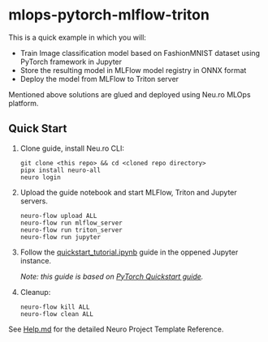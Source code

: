 # mlops-pytorch-mlflow-triton

This is a quick example in which you will:
- Train Image classification model based on FashionMNIST dataset using PyTorch framework in Jupyter
- Store the resulting model in MLFlow model registry in ONNX format
- Deploy the model from MLFlow to Triton server

Mentioned above solutions are glued and deployed using Neu.ro MLOps platform. 


## Quick Start

1. Clone guide, install Neu.ro CLI:
    ```shell
    git clone <this repo> && cd <cloned repo directory>
    pipx install neuro-all
    neuro login
    ```

2. Upload the guide notebook and start MLFlow, Triton and Jupyter servers.
    ```shell
    neuro-flow upload ALL
    neuro-flow run mlflow_server
    neuro-flow run triton_server
    neuro-flow run jupyter
    ```

3. Follow the [quickstart_tutorial.ipynb](/notebooks/quickstart_tutorial.ipynb) guide in the oppened Jupyter instance.

    _Note: this guide is based on [PyTorch Quickstart guide](https://pytorch.org/tutorials/beginner/basics/quickstart_tutorial.html)._

4. Cleanup:
    ```shell
    neuro-flow kill ALL
    neuro-flow clean ALL
    ```

See [Help.md](HELP.md) for the detailed Neuro Project Template Reference.

